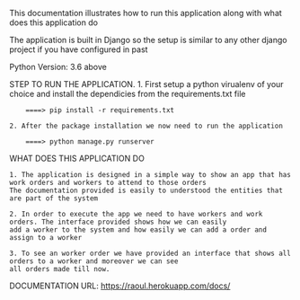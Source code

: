 This documentation illustrates how to run this application along with what does this application do


The application is built in Django so the setup is similar to any other django project if you
have configured in past

Python Version: 3.6 above

STEP TO  RUN THE APPLICATION.
    1. First setup a python virualenv of your choice and install the dependicies from the requirements.txt file    
        
        ====> pip install -r requirements.txt

    2. After the package installation we now need to run the application
        
        ====> python manage.py runserver


WHAT DOES THIS APPLICATION DO

    1. The application is designed in a simple way to show an app that has work orders and workers to attend to those orders
    The documentation provided is easily to understood the entities that are part of the system
       
    2. In order to execute the app we need to have workers and work orders. The interface provided shows how we can easily
    add a worker to the system and how easily we can add a order and assign to a worker

    3. To see an worker order we have provided an interface that shows all orders to a worker and moreover we can see 
    all orders made till now.


DOCUMENTATION URL:
    https://raoul.herokuapp.com/docs/
        



